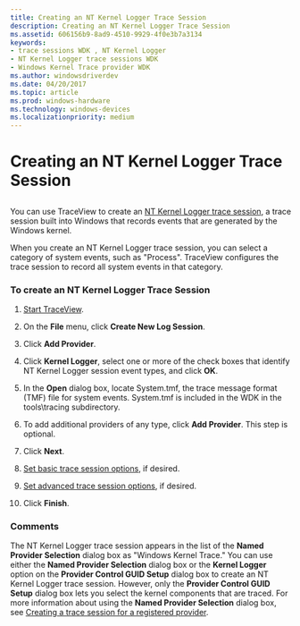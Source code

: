 ```yaml
---
title: Creating an NT Kernel Logger Trace Session
description: Creating an NT Kernel Logger Trace Session
ms.assetid: 606156b9-8ad9-4510-9929-4f0e3b7a3134
keywords:
- trace sessions WDK , NT Kernel Logger
- NT Kernel Logger trace sessions WDK
- Windows Kernel Trace provider WDK
ms.author: windowsdriverdev
ms.date: 04/20/2017
ms.topic: article
ms.prod: windows-hardware
ms.technology: windows-devices
ms.localizationpriority: medium
---
```


# Creating an NT Kernel Logger Trace Session

## <span id="ddk_create_a_real_time_nt_kernel_logger_trace_session_tools"></span><span id="DDK_CREATE_A_REAL_TIME_NT_KERNEL_LOGGER_TRACE_SESSION_TOOLS"></span>

You can use TraceView to create an [NT Kernel Logger trace session](nt-kernel-logger-trace-session.md), a trace session built into Windows that records events that are generated by the Windows kernel.

When you create an NT Kernel Logger trace session, you can select a category of system events, such as "Process". TraceView configures the trace session to record all system events in that category.

### <span id="to_create_an_nt_kernel_logger_trace_session"></span><span id="TO_CREATE_AN_NT_KERNEL_LOGGER_TRACE_SESSION"></span>To create an NT Kernel Logger Trace Session

1.  [Start TraceView](starting-and-exiting-traceview.md).

2.  On the **File** menu, click **Create New Log Session**.

3.  Click **Add Provider**.

4.  Click **Kernel Logger**, select one or more of the check boxes that identify NT Kernel Logger session event types, and click **OK**.

5.  In the **Open** dialog box, locate System.tmf, the trace message format (TMF) file for system events. System.tmf is included in the WDK in the tools\\tracing subdirectory.

6.  To add additional providers of any type, click **Add Provider**. This step is optional.

7.  Click **Next**.

8.  [Set basic trace session options](setting-basic-trace-session-options.md), if desired.

9.  [Set advanced trace session options](setting-advanced-trace-session-options.md), if desired.

10. Click **Finish**.

### <span id="comments"></span><span id="COMMENTS"></span>Comments

The NT Kernel Logger trace session appears in the list of the **Named Provider Selection** dialog box as "Windows Kernel Trace." You can use either the **Named Provider Selection** dialog box or the **Kernel Logger** option on the **Provider Control GUID Setup** dialog box to create an NT Kernel Logger trace session. However, only the **Provider Control GUID Setup** dialog box lets you select the kernel components that are traced. For more information about using the **Named Provider Selection** dialog box, see [Creating a trace session for a registered provider](creating-a-trace-session-for-a-registered-provider.md).

